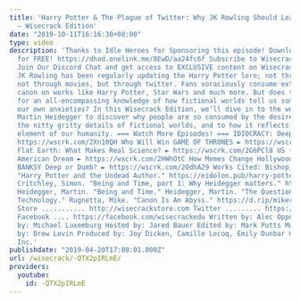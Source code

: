 ```yaml
---
title: 'Harry Potter & The Plague of Twitter: Why JK Rowling Should Leave Harry Alone
  – Wisecrack Edition'
date: "2019-10-11T16:16:30+08:00"
type: video
description: 'Thanks to Idle Heroes for Sponsoring this episode! Download the game
  for FREE! https://dhad.onelink.me/8EwD/aa24fc6f Subscribe to Wisecrack! ► http://wscrk.com/SbscrbWC
  Join Our Discord Chat and get access to EXCLUSIVE content on WisecrackPLUS ► http://wscrk.com/YtWcPls
  JK Rowling has been regularly updating the Harry Potter lore; not through more books,
  not through movies, but through twitter. Fans voraciously consume extra-textual
  canon on works like Harry Potter, Star Wars and much more. But does this desire
  for an all-encompassing knowledge of how fictional worlds tell us something about
  our own anxieties? In this Wisecrack Edition, we’ll dive in to the works of philosopher
  Martin Heidegger to discover why people are so consumed by the desire to understand
  the nitty gritty details of fictional worlds, and to how it reflects an essential
  element of our humanity. === Watch More Episodes! === IDIOCRACY: Deep or Dumb? ►
  https://wscrk.com/2Xn10QH Who Will Win GAME OF THRONES ► https://wscrk.com/2Uwv7bK
  Flat Earth: What Makes Real Science? ► https://wscrk.com/2G6PCl8 US (2019) and the
  American Dream ► https://wscrk.com/2HWhOtC How Memes Change Hollywood ► https://wscrk.com/2ukigtr
  BANKSY Deep or Dumb? ► https://wscrk.com/2OdhA29 Works Cited: Bishop, Caroline.
  "Harry Potter and the Undead Author." https://eidolon.pub/harry-potter-and-the-undead-author-6cb8cab76720
  Critchley, Simon. "Being and Time, part 1: Why Heidegger matters." https://www.theguardian.com/commentisfree/belief/2009/jun/05/heidegger-philosophy
  Heidegger, Martin. "Being and Time." Heidegger, Martin. "The Question Concerning
  Technology." Rugnetta, Mike. "Canon Is An Abyss." https://d.rip/mikerugnetta/posts/canon-is-an-abyss-2nnyn
  Store ........... http://wisecrackstore.com Twitter ......... https://twitter.com/wisecrack
  Facebook .... https://facebook.com/wisecrackedu Written by: Alec Opperman Directed
  by: Michael Luxemburg Hosted by: Jared Bauer Edited by: Mark Potts Motion Graphics
  by: Drew Levin Produced by: Joy Dicken, Camille Lecoq, Emily Dunbar © 2019 Wisecrack,
  Inc.'
publishdate: "2019-04-20T17:00:01.000Z"
url: /wisecrack/-QTX2pIRLmE/
providers:
  youtube:
    id: -QTX2pIRLmE
---
```

